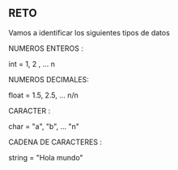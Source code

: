 ## RETO 
Vamos a identificar los siguientes tipos de datos

NUMEROS ENTEROS : 

int = 1, 2 , ... n 

NUMEROS DECIMALES: 

float = 1.5, 2.5, ... n/n

CARACTER : 

char = "a", "b", ... "n"

CADENA DE CARACTERES : 

string = "Hola mundo"
